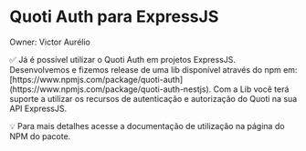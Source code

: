# Quoti Auth para ExpressJS

Owner: Victor Aurélio

<aside>
✅ Já é possível utilizar o Quoti Auth em projetos ExpressJS. Desenvolvemos e fizemos release de uma lib disponível através do npm em: [https://www.npmjs.com/package/quoti-auth](https://www.npmjs.com/package/quoti-auth-nestjs). Com a Lib você terá suporte a utilizar os recursos de autenticação e autorização do Quoti na sua API ExpressJS.

💡 Para mais detalhes acesse a documentação de utilização na página do NPM do pacote.

</aside>